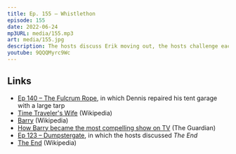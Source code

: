 ```yaml
---
title: Ep. 155 – Whistlethon
episode: 155
date: 2022-06-24
mp3URL: media/155.mp3
art: media/155.jpg
description: The hosts discuss Erik moving out, the hosts challenge each other to a whistling contest, Dennis built a new tent for his wife's car, erected some lights, Erik's family is going to America, the season one finale of Time Traveler's Wife, the season three finale of Barry, an update on Dennis' backyard line painting.
youtube: 9QQQMyrc9Wc
---
```


## Links

- [Ep 140 – The Fulcrum Rope](https://happyhour.fm/140), in which Dennis repaired his tent garage with a large tarp
- [Time Traveler's Wife](<https://en.wikipedia.org/wiki/The_Time_Traveler%27s_Wife_(TV_series)>) (Wikipedia)
- [Barry](<https://en.wikipedia.org/wiki/Barry_(TV_series)>) (Wikipedia)
- [How Barry became the most compelling show on TV](https://www.theguardian.com/culture/2022/jun/17/the-guide-barry-hbo-bill-hader) (The Guardian)
- [Ep 123 – Dumpstergate](https://happyhour.fm/123), in which the hosts discussed _The End_
- [The End](<https://en.wikipedia.org/wiki/The_End_(Australian_TV_series)>) (Wikipedia)
